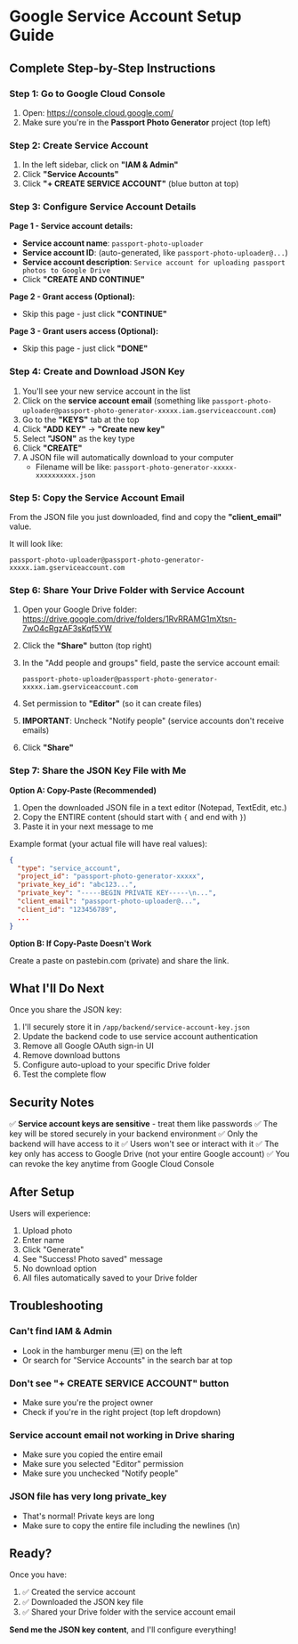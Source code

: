 # Google Service Account Setup Guide

## Complete Step-by-Step Instructions

### Step 1: Go to Google Cloud Console

1. Open: https://console.cloud.google.com/
2. Make sure you're in the **Passport Photo Generator** project (top left)

### Step 2: Create Service Account

1. In the left sidebar, click on **"IAM & Admin"**
2. Click **"Service Accounts"**
3. Click **"+ CREATE SERVICE ACCOUNT"** (blue button at top)

### Step 3: Configure Service Account Details

**Page 1 - Service account details:**
- **Service account name**: `passport-photo-uploader`
- **Service account ID**: (auto-generated, like `passport-photo-uploader@...`)
- **Service account description**: `Service account for uploading passport photos to Google Drive`
- Click **"CREATE AND CONTINUE"**

**Page 2 - Grant access (Optional):**
- Skip this page - just click **"CONTINUE"**

**Page 3 - Grant users access (Optional):**
- Skip this page - just click **"DONE"**

### Step 4: Create and Download JSON Key

1. You'll see your new service account in the list
2. Click on the **service account email** (something like `passport-photo-uploader@passport-photo-generator-xxxxx.iam.gserviceaccount.com`)
3. Go to the **"KEYS"** tab at the top
4. Click **"ADD KEY"** → **"Create new key"**
5. Select **"JSON"** as the key type
6. Click **"CREATE"**
7. A JSON file will automatically download to your computer
   - Filename will be like: `passport-photo-generator-xxxxx-xxxxxxxxxx.json`

### Step 5: Copy the Service Account Email

From the JSON file you just downloaded, find and copy the **"client_email"** value.

It will look like:
```
passport-photo-uploader@passport-photo-generator-xxxxx.iam.gserviceaccount.com
```

### Step 6: Share Your Drive Folder with Service Account

1. Open your Google Drive folder:
   https://drive.google.com/drive/folders/1RvRRAMG1mXtsn-7wO4cRgzAF3sKqf5YW

2. Click the **"Share"** button (top right)

3. In the "Add people and groups" field, paste the service account email:
   ```
   passport-photo-uploader@passport-photo-generator-xxxxx.iam.gserviceaccount.com
   ```

4. Set permission to **"Editor"** (so it can create files)

5. **IMPORTANT**: Uncheck "Notify people" (service accounts don't receive emails)

6. Click **"Share"**

### Step 7: Share the JSON Key File with Me

**Option A: Copy-Paste (Recommended)**

1. Open the downloaded JSON file in a text editor (Notepad, TextEdit, etc.)
2. Copy the ENTIRE content (should start with `{` and end with `}`)
3. Paste it in your next message to me

Example format (your actual file will have real values):
```json
{
  "type": "service_account",
  "project_id": "passport-photo-generator-xxxxx",
  "private_key_id": "abc123...",
  "private_key": "-----BEGIN PRIVATE KEY-----\n...",
  "client_email": "passport-photo-uploader@...",
  "client_id": "123456789",
  ...
}
```

**Option B: If Copy-Paste Doesn't Work**

Create a paste on pastebin.com (private) and share the link.

## What I'll Do Next

Once you share the JSON key:

1. I'll securely store it in `/app/backend/service-account-key.json`
2. Update the backend code to use service account authentication
3. Remove all Google OAuth sign-in UI
4. Remove download buttons
5. Configure auto-upload to your specific Drive folder
6. Test the complete flow

## Security Notes

✅ **Service account keys are sensitive** - treat them like passwords
✅ The key will be stored securely in your backend environment
✅ Only the backend will have access to it
✅ Users won't see or interact with it
✅ The key only has access to Google Drive (not your entire Google account)
✅ You can revoke the key anytime from Google Cloud Console

## After Setup

Users will experience:
1. Upload photo
2. Enter name
3. Click "Generate"
4. See "Success! Photo saved" message
5. No download option
6. All files automatically saved to your Drive folder

## Troubleshooting

### Can't find IAM & Admin
- Look in the hamburger menu (☰) on the left
- Or search for "Service Accounts" in the search bar at top

### Don't see "+ CREATE SERVICE ACCOUNT" button
- Make sure you're the project owner
- Check if you're in the right project (top left dropdown)

### Service account email not working in Drive sharing
- Make sure you copied the entire email
- Make sure you selected "Editor" permission
- Make sure you unchecked "Notify people"

### JSON file has very long private_key
- That's normal! Private keys are long
- Make sure to copy the entire file including the newlines (\n)

## Ready?

Once you have:
1. ✅ Created the service account
2. ✅ Downloaded the JSON key file
3. ✅ Shared your Drive folder with the service account email

**Send me the JSON key content**, and I'll configure everything!
